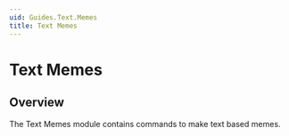 ```yaml
---
uid: Guides.Text.Memes
title: Text Memes
---
```


# Text Memes
## Overview
The Text Memes module contains commands to make text based memes.
